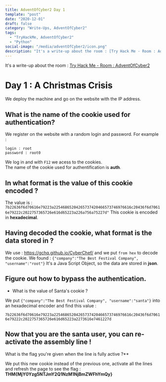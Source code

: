 ```yaml
---
title: AdventOfCyber2 Day 1
template: "post"
date: "2020-12-01"
draft: false
category: "Write-Ups, AdventOfCyber2"
tags:
  - "TryHackMe, AdventOfCyber2"
  - "Python"
social-image: "/media/adventOfCyber2/icon.png"
description: "It's a write-up about the room : [Try Hack Me - Room : AdventOfCyber2](https://tryhackme.com/room/adventofcyber2)"
---
```


It's a write-up about the room : [Try Hack Me - Room : AdventOfCyber2](https://tryhackme.com/room/adventofcyber2)

# Day 1 : A Christmas Crisis

We deploy the machine and go on the website with the IP address.

## What is the name of the cookie used for authentication?

We register on the website with a random login and password. For example : 
```
login : root
password : root0
```

We log in and with `F12` we acess to the cookies.  
The name of the cookie used for authentification is **auth**.

## In what format is the value of this cookie encoded ?

The value is : 
`7b22636f6d70616e79223a22546865204265737420466573746976616c20436f6d70616e79222c2022757365726e616d65223a226a756a75227d"` 
This cookie is encoded in **hexadecimal**.

## Having decoded the cookie, what format is the data stored in ?

We use : https://gchq.github.io/CyberChef/ and we put `from hex` to decode the cookie.
We found : `{"company":"The Best Festival Company", "username":"root"}`
It's a Java Script Object, so the data are stored in **json**.

## Figure out how to bypass the authentication. 
 * What is the value of Santa's cookie ?

We put `{"company":"The Best Festival Company", "username":"santa"}` into an hexadecimal encoder and find this value : 

`7b22636f6d70616e79223a22546865204265737420466573746976616c20436f6d70616e79222c2022757365726e616d65223a2273616e7461227d`

## Now that you are the santa user, you can re-activate the assembly line ! 
What is the flag you're given when the line is fully active ?**

We put this new cookie instead of the previous one, activate all the lines and refresh the page to see the flag : **THM{MjY0Yzg5NTJmY2Q1NzM1NjBmZWFhYmQy}**
